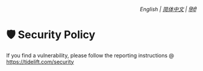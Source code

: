 <div align="right">
    <h6>
        <picture>
            <source type="image/svg+xml" media="(prefers-color-scheme: dark)" srcset="https://assets.chatgptjs.org/images/icons/earth/white/icon32.svg?v=e638eac">
           <img height=14 src="https://assets.chatgptjs.org/images/icons/earth/black/icon32.svg?v=e638eac">
        </picture>
        &nbsp;English |
        <a href="https://github.com/KudoAI/chatgpt.js-greasemonkey-starter/blob/main/docs/zh-cn/SECURITY.md">简体中文</a> |
        <a href="https://github.com/KudoAI/chatgpt.js-greasemonkey-starter/blob/main/docs/hi/SECURITY.md">हिंदी</a>
    </h6>
</div>

# 🛡️ Security Policy

If you find a vulnerability, please follow the reporting instructions @ https://tidelift.com/security
